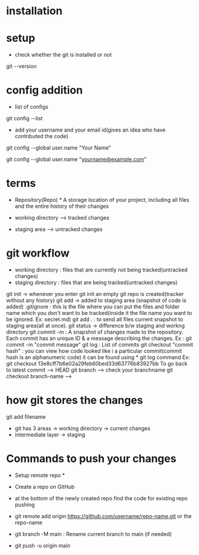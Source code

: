# installation


# setup

* check whether the git is installed or not

git --version

#  config addition   
* list of configs

git config --list

* add your username and your email id(gives an idea who have contributed the code)

git config --global user.name "Your Name"

git config --global user.name "yourname@example.com"

# terms

* Repository(Repo) *
A storage location of your project, including all  files and the entire history of their changes

* working directory --> tracked changes
* staging area  --> untracked changes

# git workflow

* working directory : files that are currently not being tracked(untracked changes)
* staging directory : files that are being tracked(untracked changes)

git init  -> whenever you enter git init an empty git repo is created(tracker without any history)
git add   -> added to staging area (snapshot of code is added)
.gitignore : this is the file where you can put the files and folder name which you don't want to be tracked(inside it the file
name you want to be ignored. Ex: secret.md)
git add . : to send all files current snapshot to staging area(all at once).
git status -> difference b/w staging and workng directory
git commit -m : A snapshot of changes made to the repository. Each commit has an unique ID & a message describing the changes.
Ex : git commit -m "commit message"
git log : List of commits
git checkout "commit hash" : you can view how code looked like i a particular commit(commit hash is an alphanumeric code) it can
be found using * git log command
Ex: git checkout 13e8cff7b6e02a29feb60bed33d63776b83927bb
To go back to latest commit --> HEAD
git branch --> check your branchname
git checkout branch-name --> 
# how git stores the changes 

git add filename

* git has 3 areas -> working directory  -> current changes
* intermediate layer  -> staging


# Commands to push your changes

* Setup remote repo *

* Create a repo on GitHub
* at the bottom of the newly created repo find the code for existing repo pushing

* git remote add origin https://github.com/username/repo-name.git or the repo-name

* git branch -M main : Rename current branch to main (if needed)

<!-- Usual Drill  -->

* git push -u origin main
